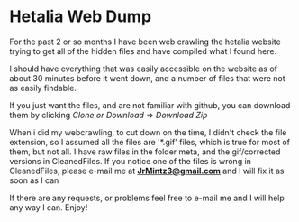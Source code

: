 # Hetalia Web Dump
For the past 2 or so months I have been web crawling the hetalia website trying to get all of the hidden files and have compiled what I found here.

I should have everything that was easily accessible on the website as of about 30 minutes before it went down, and a number of files that were not as easily findable. 

If you just want the files, and are not familiar with github, you can download them by clicking *Clone or Download* => *Download Zip*

When i did my webcrawling, to cut down on the time, I didn't check the file extension, so I assumed all the files are '*.gif' files, which is true for most of them, but not all. I have raw files in the folder meta, and the gif/corrected versions in CleanedFiles. If you notice one of the files is wrong in CleanedFiles, please e-mail me at **JrMintz3@gmail.com** and I will fix it as soon as I can

If there are any requests, or problems feel free to e-mail me and I will help any way I can. Enjoy!
